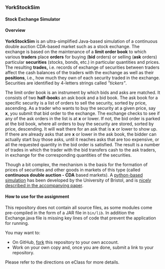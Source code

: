 ### YorkStockSim

#### Stock Exchange Simulator

#### Overview

**YorkStockSim** is an ultra-simplified Java-based simulation of a continuous double auction CDA-based market such as a stock exchange. The exchange is based on the maintenance of a **limit order book** to which various **traders** place **orders** for buying (**bid** orders) or selling (**ask** orders) particular **securities** (stocks, bonds, etc.) in particular quantities and prices. The resulting **trades,** i.e. records of exchange of securities between traders affect the cash balances of the traders with the exchange as well as their **positions**, i.e., how much they own of each security traded in the exchange. Securities are identified by 4-letters strings called _"tickers"_.  

The limit order book is an instrument by which bids and asks are matched. It consists of two **half-book**s an ask book and a bid book. The ask book for a specific security is a list of orders to sell the security, sorted by price, ascending. As a trader who wants to buy the security at a given price, say **x**, you submit that bid order to the exchange. The exchange checks to see if any of the ask orders in the list is at **x** or lower. If not, the bid order is parked at the bid book, where all orders to buy the security are stored, sorted by price, descending. It will wait there for an ask that is **x** or lower to show up. If there are already asks that are **x** or lower in the ask book, the bidder can actually start buy those asks, until it reaches asks that are too expensive, or all the requested quantity in the bid order is satisfied. The result is a number of trades in which the trader with the bid transfers cash to the ask traders, in exchange for the corresponding quantities of the securities. 

Though a bit complex, the mechanism is the basis for the formation of prices of securities and other goods in markets of this type (called **continuous double auction - CDA** based markets). A [python-based simulation](https://github.com/davecliff/BristolStockExchange/tree/master) has been developed by the University of Bristol, and is [nicely described in the accompanying paper](https://github.com/davecliff/BristolStockExchange/blob/master/BSEguide1.2e.pdf).  

#### How to use for the assignment

This repository does not contain all source files, as some modules come pre-compiled in the form of a JAR file in `bin/lib`. In addition the Exchange.java file is missing key lines of code that prevent the application for running. 

You may want to:
- On GitHub, [fork](https://docs.github.com/en/pull-requests/collaborating-with-pull-requests/working-with-forks/fork-a-repo) this repository to your own account.
- Work on your own copy and, once you are done, submit a link to your repository. 

Please refer to the directions on eClass for more details.
